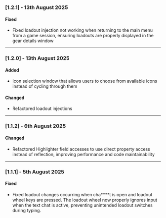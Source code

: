 ### [1.2.1] - 13th August 2025
#### Fixed
- Fixed loadout injection not working when returning to the main menu from a game session, ensuring loadouts are
  properly displayed in the gear details window

---

### [1.2.0] - 13th August 2025
#### Added
- Icon selection window that allows users to choose from available icons instead of cycling through them
#### Changed
- Refactored loadout injections

---

### [1.1.2] - 6th August 2025
#### Changed
- Refactored Highlighter field accesses to use direct property access instead of reflection, improving performance and code maintainability

---

### [1.1.1] - 5th August 2025
#### Fixed
- Fixed loadout changes occurring when cha****t is open and loadout wheel keys are pressed. The loadout wheel now properly ignores input when the text chat is active, preventing unintended loadout switches during typing.